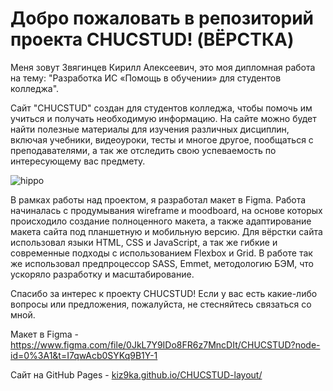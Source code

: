 # Добро пожаловать в репозиторий проекта CHUCSTUD! (ВЁРСТКА)

Меня зовут Звягинцев Кирилл Алексеевич, это моя дипломная работа на тему: "Разработка ИС «Помощь в обучении» для студентов колледжа".

Сайт "CHUCSTUD" создан для студентов колледжа, чтобы помочь им учиться и получать необходимую информацию. На сайте можно будет найти полезные материалы для
изучения различных дисциплин, включая учебники, видеоуроки, тесты и многое другое, пообщаться с преподавателями, а так же отследить свою успеваемость по интересующему вас предмету.

![hippo](https://tenor.com/ru/view/funny-animals-working-cats-gif-12671236.gif)

В рамках работы над проектом, я разработал макет в Figma.
Работа начиналась с продумывания wireframe и moodboard, на основе которых происходило создание полноценного макета, а также адаптирование макета сайта под
планшетную и мобильную версию. Для вёрстки сайта использовал языки HTML, CSS и JavaScript, а так же гибкие и современные подходы с использованием Flexbox и Grid.
В работе так же использовал предпроцессор SASS, Emmet, методологию БЭМ, что ускоряло разработку и масштабирование.

Спасибо за интерес к проекту CHUCSTUD! Если у вас есть какие-либо вопросы или предложения, пожалуйста, не стесняйтесь связаться со мной.

Макет в Figma - https://www.figma.com/file/0JkL7Y9IDo8FR6z7MncDIt/CHUCSTUD?node-id=0%3A1&t=I7qwAcb0SYKq9B1Y-1

Сайт на GitHub Pages - [kiz9ka.github.io/CHUCSTUD-layout/](https://kiz9ka.github.io/CHUCSTUD-layout/)
